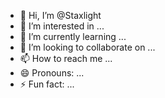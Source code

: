 - 👋 Hi, I’m @Staxlight
- 👀 I’m interested in ...
- 🌱 I’m currently learning ...
- 💞️ I’m looking to collaborate on ...
- 📫 How to reach me ...
- 😄 Pronouns: ...
- ⚡ Fun fact: ...

<!---
Staxlight/Staxlight is a ✨ special ✨ repository because its `README.md` (this file) appears on your GitHub profile.
You can click the Preview link to take a look at your changes.
--->
